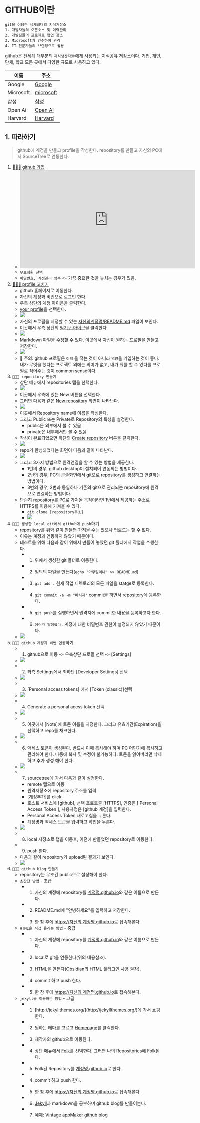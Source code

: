 # GITHUB이란

~~~
git을 이용한 세계최대의 지식저장소 
1. 개발자들의 오픈소스 및 이력관리 
2. 개발팀들의 프로젝트 협업 장소
3. Microsoft가 인수하여 관리 
4. IT 전문가들의 브랜딩으로 활용
~~~

github은 전세계 대부분의 `지식생산자`들에게 사용되는 지식공유 저장소이다. 기업, 개인, 단체, 학교 모든 곳에서 다양한 규모로 사용하고 있다. 

| 이름 | 주소 |
| ---- | ---- |
| Google | [Google](https://github.com/google) |
| Microsoft | [microsoft](https://github.com/microsoft) |
| 삼성 | [삼성](https://github.com/samsung) |
| Open Ai | [Open AI](https://github.com/OpenAI) |
| Harvard | [Harvard](https://github.com/Harvard) |

## 1. 따라하기 
> github에 계정을 만들고 profile을 작성한다. 
> repository를 만들고 자신의 PC에서 SourceTree로 연동한다.  

 1. [👩🏾‍💻 github 가입](https://github.com/)
    - <iframe width="560" height="315" src="https://www.youtube.com/embed/lelVripbt2M?si=LRE55yHsZDPj7ef6" title="YouTube video player" frameborder="0" allow="accelerometer; autoplay; clipboard-write; encrypted-media; gyroscope; picture-in-picture; web-share" allowfullscreen></iframe>
    - `무료회원 선택` 
    - `비밀번호, 계정관리 엄수` <- 가끔 중요한 것을 놓치는 경우가 있음.
 2. [👩🏾‍💻 profile 고치기](https://github.com/)
    - github 홈페이지로 이동한다. 
    - 자신의 계정과 비번으로 로그인 한다.
    - 우측 상단의 계정 아이콘을 클릭한다. 
    - [your profile](#)을 선택한다.
    - ![](images/gitprofile_1.jpg)
    - 자신의 프로필을 지정할 수 있는  [자신의계정명/README.md](#) 파일이 보인다. 
    - 이곳에서 우측 상단의 [필기구 아이콘](#)을 클릭한다.
    - ![](images/gitprofile_2.jpg)
    - Markdown 파일을 수정할 수 있다. 이곳에서 자신이 원하는 프로필을 만들고 저장한다. 
    - ![](images/gitprofile_3.jpg)
    - 📢 주의: github 프로필은 `이력` 을 적는 것이 아니라 `역량`을 기입하는 것이 좋다. 내가 무엇을 했다는 프로젝트 외에는 의미가 없고, 내가 뭐를 할 수 있다를 프로필로 적어주는 것이 common sense이다. 
 3. `👩🏾‍💻 repository 만들기` 
    - 상단 메뉴에서 repositories 탭을 선택한다. 
    - ![](images/github_repo_1.jpg)
    - 이곳에서 우측에 있는 New 버튼을 선택한다.
    - 그러면 다음과 같은 [New repository](#) 화면이 나타난다.
    - ![](images/github_repo_2.jpg)
    - 이곳에서 Repository name에 이름을  작성한다.
    - 그리고 Public 또는 Private로 Repository의 특성을 설정한다. 
	    - public은 외부에서 볼 수 있음
	    - private은 내부에서만 볼 수 있음
    -  작성이 완료되었으면 하단의 [Create repository](#) 버튼을 클릭한다.
    - ![](images/github_repo_3.jpg)
    - repo가 완성되었다는 화면이 다음과 같이 나타난다. 
    - ![](images/github_repo_4.jpg)
    - 그리고 3가지 방법으로 원격연결을 할 수 있는 방법을 제공한다. 
	    - 1번의 경우,  github desktop이 설치되어 연동되는 방법이다. 
	    - 2번의 경우, PC의 콘솔화면에서 git으로 repository를 생성하고 연결하는 방법이다. 
	    - 3번의 경우, 2번과 동일하나 기존의 git으로 관리되는 repository에 원격으로 연결하는 방법이다. 
	- 단순히 repository를 PC로 가져올 목적이라면 1번에서 제공하는 주소로 HTTPS를 이용해 가져올 수 있다. 
		- `git clone [repository주소]`
		- ![](images/github_repo_6.gif)
 4. `👩🏾‍💻 생성한 local git에서 github에 push`하기
    - repository를 위와 같이 만들면 가져올 수는 있으나 업로드는 할 수 없다. 
    - 이유는 계정과 연동하지 않았기 때문이다. 
    - 테스트를 위해 다음과 같이 위에서 만들어 놓았던 git 폴더에서 작업을 수행한다.
	    - 1. 위에서 생성한 git 폴더로 이동한다.
	    - 2. 임의의 파일을 만든다(`echo "아무말이나" >> README.md`).
	    - 3. `git add .` 현재 작업 디렉토리의 모든 파일을 statge로 등록한다.
	    - 4. `git commit -a -m "메시지"` commit을 하면서 repository에 등록한다. 
	    - 5. `git push`를 실행하면서 원격지에 commit한 내용을 등록하고자 한다. 
	    - 6. `에러가 발생했다.` 계정에 대한 비밀번호 권한이 설정되지 않았기 때문이다. 
    - ![](images/github_auth_1.gif)
 5. `👩🏾‍💻 github 계정과 비번 연동`하기
    - 1. github으로 이동 -> 우측상단 프로필 선택 -> [Settings]
    - ![](images/github_token_1.jpg)
    - 2. 좌측 Settings에서 최하단 [Developer Settings] 선택 
    - ![](images/github_token_2.jpg)
    - 3. [Personal access tokens] 에서 [Token (classic)]선택 
    - ![](images/github_token_3.jpg)
    - 4. Generate a personal acess token 선택
    - ![](images/github_token_4.jpg)
    - 5. 이곳에서 [Note]에 토큰 이름을 지정한다. 그리고 유효기간(Expiration)을 선택하고 repo를 채크한다. 
    - ![](images/github_token_5.jpg)
    - 6. 액세스 토큰이 생성된다. 반드시 이때 복사해야 하며 PC 어딘가에 복사하고 관리해야 한다. 나중에 복사 및 수정이 불가능하다. 토큰을 잃어버리면 삭제하고 추가 생성 해야 한다. 
    - ![](images/github_token_6.jpg)
    - 7. sourcetree에 가서 다음과 같이 설정한다. 
	    - remote 탭으로 이동
	    - 원격저장소에 repository 주소를 입력
	    - [계정추가]를 click
	    - 호스트 서비스에 [github], 선택 프로토콜 [HTTPS], 인증은 [ Personal Access Token ], 사용자명은 [github 계정]을 입력한다. 
	    - Personal Access Token 새로고침을 누른다. 
	    - 계정명과 액세스 토큰을 입력하고 확인을 누른다. 
    - ![](images/github_token_7.jpg)
    - 8. local 저장소로 탭을 이동후, 이전에 만들었던 repository로 이동한다. 
    - 9. push 한다. 
    - 다음과 같이 repository가 upload된 결과가 보인다. 
    - ![](images/github_token_8.jpg)
 4. `👩🏾‍💻 github blog 만들기`
    - repository는 무조건 public으로 설정해야 한다. 
    - `초간단 방법` - 초급
	    - 1. 자신의 계정에 repository를  [계정명.github.io](#)와 같은 이름으로 만든다. 
	    - 2. README.md에 "안녕하세요"를 입력하고 저장한다. 
	    - 3. 한 참 후에 [https://자신의 계정명.github.io](#)로 접속해본다.
    - `HTML을 직접 올리는 방법` - 중급
	    - 1. 자신의 계정에 repository를  [계정명.github.io](#)와 같은 이름으로 만든다. 
	    - 2. local로 git을 연동한다(위의 내용참조). 
	    - 3. HTML을 만든다(Obsidian의 HTML 플러그인 사용 권장).
	    - 4. commit 하고 push 한다. 
	    - 5. 한 참 후에 [https://자신의 계정명.github.io](#)로 접속해본다.
    - `jekyll을 이용하는 방법` - 고급
	    - 1. [http://jekyllthemes.org/](http://jekyllthemes.org/)에 가서 쇼핑한다.  
	    - 2. 원하는 테마를 고르고 [Homepage](#)를 클릭한다. 
	    - 3. 제작자의 github으로 이동된다.
	    - 4. 상단 메뉴에서 [Folk](#)를 선택한다. 그러면 나의 Repositories에 Folk된다. 
	    - 5. Folk된 Repository를 [계정명.github.io](#)로 한다. 
	    - 4. commit 하고 push 한다. 
	    - 5. 한 참 후에 [https://자신의 계정명.github.io](#)로 접속해본다.
	    - 6. [Jekyll](https://jekyllrb.com/tutorials/home/)과 markdown을 공부하며 github blog를 만들어본다. 
	    - 7. 예제: [Vintage appMaker github blog](https://vintageappmaker.github.io/)
